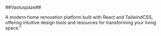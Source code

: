 ##Vastuspaze##
 
 A modern home renovation platform built with React and TailwindCSS, offering intuitive design tools and resources for transforming your living space."
